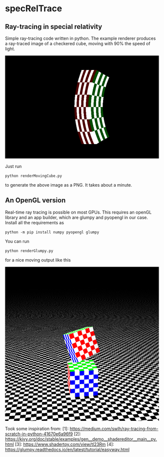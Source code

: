 # specRelTrace
## Ray-tracing in special relativity

Simple ray-tracing code written in python. 
The example renderer produces a ray-traced image of a checkered cube, moving with 90% the speed of light.

![moving cube](image.png?raw=true "Checkered cube moving with 0.9c")
<!-- ![plot](image.png) -->

Just run 
```
python renderMovingCube.py
```
to generate the above image as a PNG. It takes about a minute. 


## An OpenGL version

Real-time ray tracing is possible on most GPUs. This requires an openGL library and an app builder, which 
are glumpy and pyopengl in our case. Install all the requirements as

```
python -m pip install numpy pyopengl glumpy 
```

You can run
```
python renderGlumpy.py
```
for a nice moving output like this

![moving cube](imageGlumpy.png?raw=true "Checkered cube moving with 0.9c and one at rest")

Took some inspiration from:
[1]: https://medium.com/swlh/ray-tracing-from-scratch-in-python-41670e6a96f9
[2]: https://kivy.org/doc/stable/examples/gen__demo__shadereditor__main__py.html
[3]: https://www.shadertoy.com/view/tl23Rm
[4]: https://glumpy.readthedocs.io/en/latest/tutorial/easyway.html
